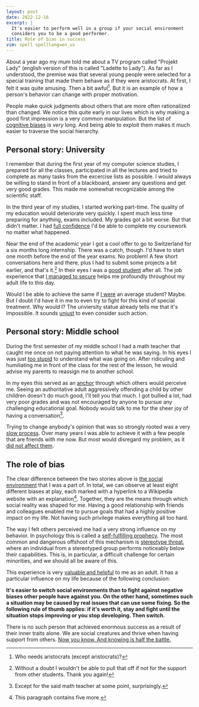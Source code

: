 ```yaml
---
layout: post
date: 2022-12-16
excerpt: |
  It's easier to perform well in a group if your social environment
  considers you to be a good performer.
title: Role of bias in success
vim: spell spelllang=en_us
---
```


About a year ago my mum told me about a TV program called "Projekt Lady"
(english version of this is called "Ladette to Lady"). As far as I understood,
the premise was that several young people were selected for a special training
that made them behave as if they were aristocrats. At first, I felt it was quite
amusing. Then a bit awful[^1]. But it is an example of how a person's behavior
can change with proper motivation.

People make quick judgments about others that are more often rationalized than
changed. We notice this quite early in our lives which is why making a good
first impression is a very common manipulation. But the list of [cognitive
biases] is *very* long. And being able to exploit them makes it much easier to
traverse the social hierarchy.

## Personal story: University

I remember that during the first year of my computer science studies, I prepared
for all the classes, participated in all the lectures and tried to complete as
many tasks from the excercise lists as possible. I would always be willing to
stand in front of a blackboard, answer any questions and get very good grades.
This made me somewhat recognizable among the scientific staff.

In the third year of my studies, I started working part-time. The quality of my
education would deteriorate very quickly. I spent much less time preparing for
anything, exams included. My grades got a bit worse. But that didn't matter. I
had [full confidence] I'd be able to complete my coursework no matter what
happened.

Near the end of the academic year I got a cool offer to go to Switzerland for a
six months long internship. There was a catch, though. I'd have to start one
month before the end of the year exams. No problem! A few short conversations
here and there, plus I had to submit some projects a bit earlier, and that's
it.[^2] In their eyes I was a [good student] after all. The job experience that
[I managed to secure] helps me profoundly throughout my adult life to this day.

Would I be able to achieve the same if [I were] an average student? Maybe. But I
doubt I'd have it in me to even try to fight for this kind of special treatment.
Why would I? The unviersity statue already tells me that it's impossible. It
sounds [unjust] to even consider such action.

## Personal story: Middle school

During the first semester of my middle school I had a math teacher that caught
me once on not paying attention to what he was saying. In his eyes I was just
[too stupid] to understand what was going on. After ridiculing and humiliating
me in front of the class for the rest of the lesson, he would advise my parents
to reassign me to another school.

In my eyes this served as an [anchor] through which others would perceive me.
Seeing an authoritative adult aggressively offending a child by other children
doesn't do much good, I'll tell you that much. I got bullied a lot, had very
poor grades and was not encouraged by anyone to pursue any challenging
educational goal. Nobody would talk to me for the sheer joy of having a
conversation[^3].

Trying to change anybody's opinion that was so strongly rooted was a very [slow
process]. Over many years I was able to achieve it with a few people that are
friends with me now. But most would disregard my problem, as it [did not affect
them].

## The role of bias

The clear difference between the two stories above is [the social environment]
that I was a part of. In total, we can observe at least eight different biases
at play, each marked with a hyperlink to a Wikipedia website with an
explanation[^4]. Together, they are the means through which social reality was
shaped for me. Having a good relationship with friends and colleagues enabled me
to pursue goals that had a highly positive impact on my life. Not having such
privilege makes everything all too hard.

The way I felt others perceived me had a very strong influence on my behavior.
In psychology this is called a [self-fulfilling prophecy]. The most common and
dangerous offshoot of this mechanism is [stereotype threat], where an individual
from a stereotyped group performs noticeably below their capabilities. This is,
in particular, a difficult challenge for certain minorities, and we should all
be aware of this.

This experience is very [valuable and helpful] to me as an adult. It has a
particular influence on my life because of the following conclusion:

**It's easier to switch social environments than to fight against negative
biases other people have against you. On the other hand, sometimes such a
situation may be caused by real issues that can use some fixing. So the
following rule of thumb applies: if it's worth it, stay and fight until the
situation stops improving or you stop developing. Then switch.**

There is no such person that achieved enormous success as a result of their
inner traits alone. We are social creatures and thrive when having support from
others. [Now you know. And knowing is half the battle.]

[^1]: Who needs aristocrats (except aristocrats)?

[^2]: Without a doubt I wouldn't be able to pull that off if not for the support
    from other students. Thank you again!

[^3]: Except for the said math teacher at some point, surprisingly.

[^4]: This paragraph contains five more.

  [cognitive biases]: https://en.wikipedia.org/wiki/List_of_cognitive_biases
  [full confidence]: https://en.wikipedia.org/wiki/Overconfidence_effect
  [good student]: https://en.wikipedia.org/wiki/Confirmation_bias
  [I managed to secure]: https://en.wikipedia.org/wiki/Illusion_of_control
  [I were]: https://en.wikipedia.org/wiki/False-uniqueness_effect
  [unjust]: https://en.wikipedia.org/wiki/Just-world_hypothesis
  [too stupid]: https://en.wikipedia.org/wiki/Fundamental_attribution_error
  [anchor]: https://en.wikipedia.org/wiki/Anchoring_(cognitive_bias)
  [slow process]: https://en.wikipedia.org/wiki/Conservatism_(belief_revision)
  [did not affect them]: https://en.wikipedia.org/wiki/Survivorship_bias
  [the social environment]: https://en.wikipedia.org/wiki/Self-serving_bias
  [self-fulfilling prophecy]: https://en.wikipedia.org/wiki/Self-fulfilling_prophecy
  [stereotype threat]: https://en.wikipedia.org/wiki/Stereotype_threat
  [valuable and helpful]: https://en.wikipedia.org/wiki/Effort_justification
  [Now you know. And knowing is half the battle.]: https://youtu.be/sO9xwAyeWX0
